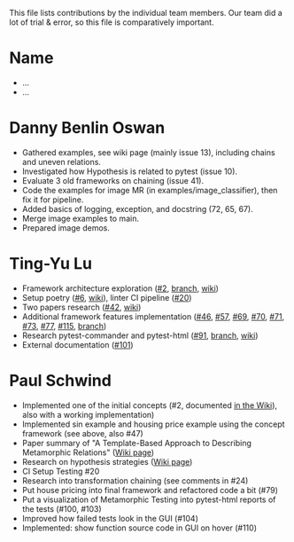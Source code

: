 This file lists contributions by the individual team members.
Our team did a lot of trial & error, so this file is comparatively important.

Name
===
- ...
- ...


Danny Benlin Oswan
===
- Gathered examples, see wiki page (mainly issue 13), including chains and uneven relations.
- Investigated how Hypothesis is related to pytest (issue 10).
- Evaluate 3 old frameworks on chaining (issue 41).
- Code the examples for image MR (in examples/image_classifier), then fix it for pipeline.
- Added basics of logging, exception, and docstring (72, 65, 67).
- Merge image examples to main.
- Prepared image demos.

Ting-Yu Lu
===
- Framework architecture exploration ([#2](https://gitlab.lrz.de/pypracticum/team-mt-metamorphic-testing-framework/-/issues/2), [branch](https://gitlab.lrz.de/pypracticum/team-mt-metamorphic-testing-framework/-/tree/framework-iris), [wiki](https://gitlab.lrz.de/pypracticum/team-mt-metamorphic-testing-framework/-/issues/2))
- Setup poetry ([#6](https://gitlab.lrz.de/pypracticum/team-mt-metamorphic-testing-framework/-/issues/6), [wiki](https://gitlab.lrz.de/pypracticum/team-mt-metamorphic-testing-framework/-/wikis/Poetry-command)), linter CI pipeline ([#20](https://gitlab.lrz.de/pypracticum/team-mt-metamorphic-testing-framework/-/issues/20))
- Two papers research ([#42](https://gitlab.lrz.de/pypracticum/team-mt-metamorphic-testing-framework/-/issues/42), [wiki](https://gitlab.lrz.de/pypracticum/team-mt-metamorphic-testing-framework/-/wikis/Papers-summaries))
- Additional framework features implementation ([#46](https://gitlab.lrz.de/pypracticum/team-mt-metamorphic-testing-framework/-/issues/46), [#57](https://gitlab.lrz.de/pypracticum/team-mt-metamorphic-testing-framework/-/issues/57), [#69](https://gitlab.lrz.de/pypracticum/team-mt-metamorphic-testing-framework/-/issues/69), [#70](https://gitlab.lrz.de/pypracticum/team-mt-metamorphic-testing-framework/-/issues/70), [#71](https://gitlab.lrz.de/pypracticum/team-mt-metamorphic-testing-framework/-/issues/71), [#73](https://gitlab.lrz.de/pypracticum/team-mt-metamorphic-testing-framework/-/issues/73), [#77](https://gitlab.lrz.de/pypracticum/team-mt-metamorphic-testing-framework/-/issues/77), [#115](https://gitlab.lrz.de/pypracticum/team-mt-metamorphic-testing-framework/-/issues/115), [branch](https://gitlab.lrz.de/pypracticum/team-mt-metamorphic-testing-framework/-/tree/framework-simon-iris))
- Research pytest-commander and pytest-html ([#91](https://gitlab.lrz.de/pypracticum/team-mt-metamorphic-testing-framework/-/issues/91), [branch](https://gitlab.lrz.de/pypracticum/team-mt-metamorphic-testing-framework/-/tree/91-pytest-commander-experiment), [wiki](https://gitlab.lrz.de/pypracticum/team-mt-metamorphic-testing-framework/-/wikis/Pytest-commander-&-Pytest-html))
- External documentation ([#101](https://gitlab.lrz.de/pypracticum/team-mt-metamorphic-testing-framework/-/issues/101))

Paul Schwind
===
- Implemented one of the initial concepts (#2, documented [in the Wiki](https://gitlab.lrz.de/pypracticum/team-mt-metamorphic-testing-framework/-/wikis/Ideas-on-how-code-using-our-framework-could-look#paul-schwind)), also with a working implementation)
- Implemented sin example and housing price example using the concept framework (see above, also #47)
- Paper summary of "A Template-Based Approach to Describing Metamorphic Relations" ([Wiki page](https://gitlab.lrz.de/pypracticum/team-mt-metamorphic-testing-framework/-/wikis/Papers-summaries#a-template-based-approach-to-describing-metamorphic-relations))
- Research on hypothesis strategies ([Wiki page](https://gitlab.lrz.de/pypracticum/team-mt-metamorphic-testing-framework/-/wikis/Inspiration-from-hypothesis#how-test-case-generation-works))
- CI Setup Testing #20
- Research into transformation chaining (see comments in #24)
- Put house pricing into final framework and refactored code a bit (#79)
- Put a visualization of Metamorphic Testing into pytest-html reports of the tests (#100, #103)
- Improved how failed tests look in the GUI (#104)
- Implemented: show function source code in GUI on hover (#110)
